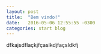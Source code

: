 ```yaml
---
layout: post
title:  "Bem vindo!"
date:   2016-05-06 12:55:55 -0300
categories: start blog
---
```


dfkajsdflaçkjfçaslkdjfaçsldkfj